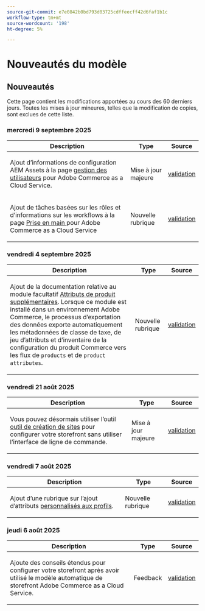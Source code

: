 ```yaml
---
source-git-commit: e7e0842b0bd793d03725cdffeecff42d6faf1b1c
workflow-type: tm+mt
source-wordcount: '198'
ht-degree: 5%

---
```

# Nouveautés du modèle

## Nouveautés

Cette page contient les modifications apportées au cours des 60 derniers jours. Toutes les mises à jour mineures, telles que la modification de copies, sont exclues de cette liste.

### mercredi 9 septembre 2025

<table style="table-layout:auto;">
  <thead>
    <tr>
      <th>Description</th>
      <th>Type</th>
      <th>Source</th>
    </tr>
  </thead>
  <tbody>
    <tr>
      <td><p>Ajout d’informations de configuration AEM Assets à la page <a href="https://experienceleague.adobe.com/fr/docs/commerce/cloud-service/user-management">gestion des utilisateurs</a> pour Adobe Commerce as a Cloud Service.</p>
</td>
      <td>
        Mise à jour majeure
      </td>
      <td><a href="https://github.com/AdobeDocs/commerce.en/commit/acce1aad405e74b1171faddf7f0d6681bd0a048d">validation</a></td>
    </tr>
    <tr>
      <td><p>Ajout de tâches basées sur les rôles et d’informations sur les workflows à la page <a href="https://experienceleague.adobe.com/fr/docs/commerce/cloud-service/getting-started"> Prise en main </a> pour Adobe Commerce as a Cloud Service</p>
</td>
      <td>
        Nouvelle rubrique
      </td>
      <td><a href="https://github.com/AdobeDocs/commerce.en/commit/f62434c55d21f65568af422bd278e6ed917b805b">validation</a></td>
    </tr>
  </tbody>
</table>

### vendredi 4 septembre 2025

<table style="table-layout:auto;">
  <thead>
    <tr>
      <th>Description</th>
      <th>Type</th>
      <th>Source</th>
    </tr>
  </thead>
  <tbody>
    <tr>
      <td><p>Ajout de la documentation relative au module facultatif <a href="https://experienceleague.adobe.com/fr/docs/commerce/saas-data-export/extensibility/add-tax-attribute-set-inventory-attributes">Attributs de produit supplémentaires</a>. Lorsque ce module est installé dans un environnement Adobe Commerce, le processus d’exportation des données exporte automatiquement les métadonnées de classe de taxe, de jeu d’attributs et d’inventaire de la configuration du produit Commerce vers les flux de <code class="language-plaintext highlighter-rouge">products</code> et de <code class="language-plaintext highlighter-rouge">product attributes</code>.</p>
</td>
      <td>
        Nouvelle rubrique
      </td>
      <td><a href="https://github.com/AdobeDocs/commerce.en/commit/a77c6bd98622488214d89a077e1dfaa8338108fd">validation</a></td>
    </tr>
  </tbody>
</table>

### vendredi 21 août 2025

<table style="table-layout:auto;">
  <thead>
    <tr>
      <th>Description</th>
      <th>Type</th>
      <th>Source</th>
    </tr>
  </thead>
  <tbody>
    <tr>
      <td><p>Vous pouvez désormais utiliser l’outil <a href="https://experienceleague.adobe.com/fr/docs/commerce/cloud-service/storefront">outil de création de sites</a> pour configurer votre storefront sans utiliser l’interface de ligne de commande.</p>
</td>
      <td>
        Mise à jour majeure
      </td>
      <td><a href="https://github.com/AdobeDocs/commerce.en/commit/bf3954af26fba0aa943261a0673166c0537e692e">validation</a></td>
    </tr>
  </tbody>
</table>

### vendredi 7 août 2025

<table style="table-layout:auto;">
  <thead>
    <tr>
      <th>Description</th>
      <th>Type</th>
      <th>Source</th>
    </tr>
  </thead>
  <tbody>
    <tr>
      <td><p>Ajout d’une rubrique sur l’ajout d’attributs <a href="https://experienceleague.adobe.com/fr/docs/commerce/data-connection/customize-data/custom-identities"> personnalisés aux profils</a>.</p>
</td>
      <td>
        Nouvelle rubrique
      </td>
      <td><a href="https://github.com/AdobeDocs/commerce.en/commit/403b15368c52f3965e65a9175c82c2f6cd1773bb">validation</a></td>
    </tr>
  </tbody>
</table>

### jeudi 6 août 2025

<table style="table-layout:auto;">
  <thead>
    <tr>
      <th>Description</th>
      <th>Type</th>
      <th>Source</th>
    </tr>
  </thead>
  <tbody>
    <tr>
      <td><p>Ajoute des conseils étendus pour configurer votre storefront après avoir utilisé le modèle automatique de storefront Adobe Commerce as a Cloud Service.</p>
</td>
      <td>
        Feedback
      </td>
      <td><a href="https://github.com/AdobeDocs/commerce.en/commit/ad0c36006a01491aee1ca1643c6a3ab63f39f7e4">validation</a></td>
    </tr>
  </tbody>
</table>
